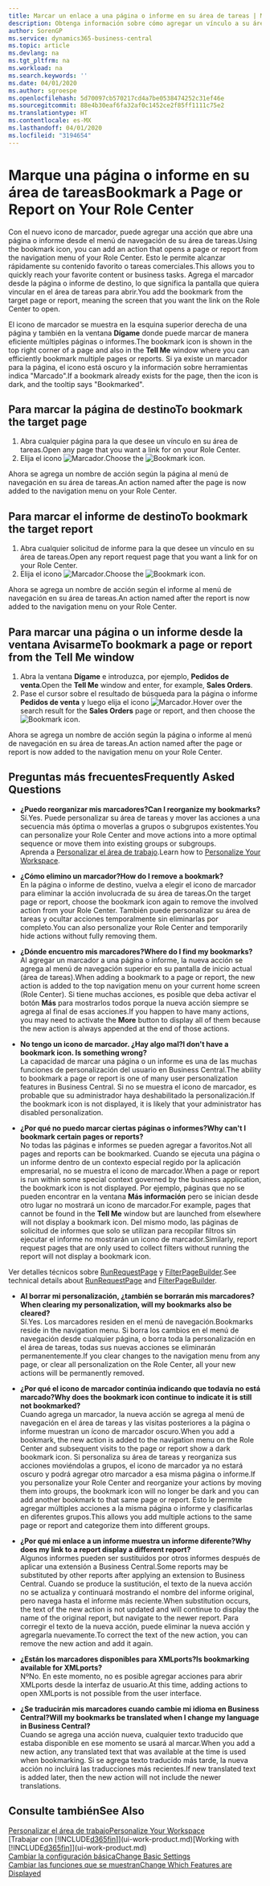 ```yaml
---
title: Marcar un enlace a una página o informe en su área de tareas | Microsoft Docs
description: Obtenga información sobre cómo agregar un vínculo a su área de tareas.
author: SorenGP
ms.service: dynamics365-business-central
ms.topic: article
ms.devlang: na
ms.tgt_pltfrm: na
ms.workload: na
ms.search.keywords: ''
ms.date: 04/01/2020
ms.author: sgroespe
ms.openlocfilehash: 5d70097cb570217cd4a7be0538474252c31ef46e
ms.sourcegitcommit: 88e4b30eaf6fa32af0c1452ce2f85ff1111c75e2
ms.translationtype: HT
ms.contentlocale: es-MX
ms.lasthandoff: 04/01/2020
ms.locfileid: "3194654"
---
```

# <a name="bookmark-a-page-or-report-on-your-role-center"></a><span data-ttu-id="9d8ff-103">Marque una página o informe en su área de tareas</span><span class="sxs-lookup"><span data-stu-id="9d8ff-103">Bookmark a Page or Report on Your Role Center</span></span>
<span data-ttu-id="9d8ff-104">Con el nuevo icono de marcador, puede agregar una acción que abre una página o informe desde el menú de navegación de su área de tareas.</span><span class="sxs-lookup"><span data-stu-id="9d8ff-104">Using the bookmark icon, you can add an action that opens a page or report from the navigation menu of your Role Center.</span></span> <span data-ttu-id="9d8ff-105">Esto le permite alcanzar rápidamente su contenido favorito o tareas comerciales.</span><span class="sxs-lookup"><span data-stu-id="9d8ff-105">This allows you to quickly reach your favorite content or business tasks.</span></span> <span data-ttu-id="9d8ff-106">Agrega el marcador desde la página o informe de destino, lo que significa la pantalla que quiera vincular en el área de tareas para abrir.</span><span class="sxs-lookup"><span data-stu-id="9d8ff-106">You add the bookmark from the target page or report, meaning the screen that you want the link on the Role Center to open.</span></span>

<span data-ttu-id="9d8ff-107">El icono de marcador se muestra en la esquina superior derecha de una página y también en la ventana **Dígame** donde puede marcar de manera eficiente múltiples páginas o informes.</span><span class="sxs-lookup"><span data-stu-id="9d8ff-107">The bookmark icon is shown in the top right corner of a page and also in the **Tell Me** window where you can efficiently bookmark multiple pages or reports.</span></span> <span data-ttu-id="9d8ff-108">Si ya existe un marcador para la página, el icono está oscuro y la información sobre herramientas indica "Marcado".</span><span class="sxs-lookup"><span data-stu-id="9d8ff-108">If a bookmark already exists for the page, then the icon is dark, and the tooltip says "Bookmarked".</span></span>

## <a name="to-bookmark-the-target-page"></a><span data-ttu-id="9d8ff-109">Para marcar la página de destino</span><span class="sxs-lookup"><span data-stu-id="9d8ff-109">To bookmark the target page</span></span>
1. <span data-ttu-id="9d8ff-110">Abra cualquier página para la que desee un vínculo en su área de tareas.</span><span class="sxs-lookup"><span data-stu-id="9d8ff-110">Open any page that you want a link for on your Role Center.</span></span>
2. <span data-ttu-id="9d8ff-111">Elija el icono ![Marcador](media/ui_bookmark_icon.png "Marcador").</span><span class="sxs-lookup"><span data-stu-id="9d8ff-111">Choose the ![Bookmark](media/ui_bookmark_icon.png "Bookmark") icon.</span></span>

<span data-ttu-id="9d8ff-112">Ahora se agrega un nombre de acción según la página al menú de navegación en su área de tareas.</span><span class="sxs-lookup"><span data-stu-id="9d8ff-112">An action named after the page is now added to the navigation menu on your Role Center.</span></span>

## <a name="to-bookmark-the-target-report"></a><span data-ttu-id="9d8ff-113">Para marcar el informe de destino</span><span class="sxs-lookup"><span data-stu-id="9d8ff-113">To bookmark the target report</span></span>
1. <span data-ttu-id="9d8ff-114">Abra cualquier solicitud de informe para la que desee un vínculo en su área de tareas.</span><span class="sxs-lookup"><span data-stu-id="9d8ff-114">Open any report request page that you want a link for on your Role Center.</span></span>
2. <span data-ttu-id="9d8ff-115">Elija el icono ![Marcador](media/ui_bookmark_icon.png "Marcador").</span><span class="sxs-lookup"><span data-stu-id="9d8ff-115">Choose the ![Bookmark](media/ui_bookmark_icon.png "Bookmark") icon.</span></span>

<span data-ttu-id="9d8ff-116">Ahora se agrega un nombre de acción según el informe al menú de navegación en su área de tareas.</span><span class="sxs-lookup"><span data-stu-id="9d8ff-116">An action named after the report is now added to the navigation menu on your Role Center.</span></span>

## <a name="to-bookmark-a-page-or-report-from-the-tell-me-window"></a><span data-ttu-id="9d8ff-117">Para marcar una página o un informe desde la ventana Avisarme</span><span class="sxs-lookup"><span data-stu-id="9d8ff-117">To bookmark a page or report from the Tell Me window</span></span>
1. <span data-ttu-id="9d8ff-118">Abra la ventana **Dígame** e introduzca, por ejemplo, **Pedidos de venta**.</span><span class="sxs-lookup"><span data-stu-id="9d8ff-118">Open the **Tell Me** window and enter, for example, **Sales Orders**.</span></span>
2. <span data-ttu-id="9d8ff-119">Pase el cursor sobre el resultado de búsqueda para la página o informe **Pedidos de venta** y luego elija el icono ![Marcador](media/ui_bookmark_icon.png "Marcador").</span><span class="sxs-lookup"><span data-stu-id="9d8ff-119">Hover over the search result for the **Sales Orders** page or report, and then choose the ![Bookmark](media/ui_bookmark_icon.png "Bookmark") icon.</span></span>

<span data-ttu-id="9d8ff-120">Ahora se agrega un nombre de acción según la página o informe al menú de navegación en su área de tareas.</span><span class="sxs-lookup"><span data-stu-id="9d8ff-120">An action named after the page or report is now added to the navigation menu on your Role Center.</span></span>


## <a name="frequently-asked-questions"></a><span data-ttu-id="9d8ff-121">Preguntas más frecuentes</span><span class="sxs-lookup"><span data-stu-id="9d8ff-121">Frequently Asked Questions</span></span>  

- <span data-ttu-id="9d8ff-122">**¿Puedo reorganizar mis marcadores?**</span><span class="sxs-lookup"><span data-stu-id="9d8ff-122">**Can I reorganize my bookmarks?**</span></span>  
<span data-ttu-id="9d8ff-123">Sí.</span><span class="sxs-lookup"><span data-stu-id="9d8ff-123">Yes.</span></span> <span data-ttu-id="9d8ff-124">Puede personalizar su área de tareas y mover las acciones a una secuencia más óptima o moverlas a grupos o subgrupos existentes.</span><span class="sxs-lookup"><span data-stu-id="9d8ff-124">You can personalize your Role Center and move actions into a more optimal sequence or move them into existing groups or subgroups.</span></span>  
<span data-ttu-id="9d8ff-125">Aprenda a [Personalizar el área de trabajo](ui-personalization-user.md).</span><span class="sxs-lookup"><span data-stu-id="9d8ff-125">Learn how to [Personalize Your Workspace](ui-personalization-user.md).</span></span>

- <span data-ttu-id="9d8ff-126">**¿Cómo elimino un marcador?**</span><span class="sxs-lookup"><span data-stu-id="9d8ff-126">**How do I remove a bookmark?**</span></span>  
<span data-ttu-id="9d8ff-127">En la página o informe de destino, vuelva a elegir el icono de marcador para eliminar la acción involucrada de su área de tareas.</span><span class="sxs-lookup"><span data-stu-id="9d8ff-127">On the target page or report, choose the bookmark icon again to remove the involved action from your Role Center.</span></span> <span data-ttu-id="9d8ff-128">También puede personalizar su área de tareas y ocultar acciones temporalmente sin eliminarlas por completo.</span><span class="sxs-lookup"><span data-stu-id="9d8ff-128">You can also personalize your Role Center and temporarily hide actions without fully removing them.</span></span>

- <span data-ttu-id="9d8ff-129">**¿Dónde encuentro mis marcadores?**</span><span class="sxs-lookup"><span data-stu-id="9d8ff-129">**Where do I find my bookmarks?**</span></span>  
<span data-ttu-id="9d8ff-130">Al agregar un marcador a una página o informe, la nueva acción se agrega al menú de navegación superior en su pantalla de inicio actual (área de tareas).</span><span class="sxs-lookup"><span data-stu-id="9d8ff-130">When adding a bookmark to a page or report, the new action is added to the top navigation menu on your current home screen (Role Center).</span></span> <span data-ttu-id="9d8ff-131">Si tiene muchas acciones, es posible que deba activar el botón **Más** para mostrarlos todos porque la nueva acción siempre se agrega al final de esas acciones.</span><span class="sxs-lookup"><span data-stu-id="9d8ff-131">If you happen to have many actions, you may need to activate the **More** button to display all of them because the new action is always appended at the end of those actions.</span></span>
<!-- Should we add a screenshot here? -->

- <span data-ttu-id="9d8ff-132">**No tengo un icono de marcador. ¿Hay algo mal?**</span><span class="sxs-lookup"><span data-stu-id="9d8ff-132">**I don't have a bookmark icon. Is something wrong?**</span></span>  
<span data-ttu-id="9d8ff-133">La capacidad de marcar una página o un informe es una de las muchas funciones de personalización del usuario en Business Central.</span><span class="sxs-lookup"><span data-stu-id="9d8ff-133">The ability to bookmark a page or report is one of many user personalization features in Business Central.</span></span> <span data-ttu-id="9d8ff-134">Si no se muestra el icono de marcador, es probable que su administrador haya deshabilitado la personalización.</span><span class="sxs-lookup"><span data-stu-id="9d8ff-134">If the bookmark icon is not displayed, it is likely that your administrator has disabled personalization.</span></span>

- <span data-ttu-id="9d8ff-135">**¿Por qué no puedo marcar ciertas páginas o informes?**</span><span class="sxs-lookup"><span data-stu-id="9d8ff-135">**Why can't I bookmark certain pages or reports?**</span></span>  
<span data-ttu-id="9d8ff-136">No todas las páginas e informes se pueden agregar a favoritos.</span><span class="sxs-lookup"><span data-stu-id="9d8ff-136">Not all pages and reports can be bookmarked.</span></span> <span data-ttu-id="9d8ff-137">Cuando se ejecuta una página o un informe dentro de un contexto especial regido por la aplicación empresarial, no se muestra el icono de marcador.</span><span class="sxs-lookup"><span data-stu-id="9d8ff-137">When a page or report is run within some special context governed by the business application, the bookmark icon is not displayed.</span></span> <span data-ttu-id="9d8ff-138">Por ejemplo, páginas que no se pueden encontrar en la ventana **Más información** pero se inician desde otro lugar no mostrará un icono de marcador.</span><span class="sxs-lookup"><span data-stu-id="9d8ff-138">For example, pages that cannot be found in the **Tell Me** window but are launched from elsewhere will not display a bookmark icon.</span></span> <span data-ttu-id="9d8ff-139">Del mismo modo, las páginas de solicitud de informes que solo se utilizan para recopilar filtros sin ejecutar el informe no mostrarán un icono de marcador.</span><span class="sxs-lookup"><span data-stu-id="9d8ff-139">Similarly, report request pages that are only used to collect filters without running the report will not display a bookmark icon.</span></span>

<span data-ttu-id="9d8ff-140">Ver detalles técnicos sobre [RunRequestPage](https://docs.microsoft.com/dynamics365/business-central/dev-itpro/developer/methods-auto/report/reportinstance-runrequestpage-method) y [FilterPageBuilder](https://docs.microsoft.com/dynamics365/business-central/dev-itpro/developer/methods-auto/filterpagebuilder/filterpagebuilder-data-type).</span><span class="sxs-lookup"><span data-stu-id="9d8ff-140">See technical details about [RunRequestPage](https://docs.microsoft.com/dynamics365/business-central/dev-itpro/developer/methods-auto/report/reportinstance-runrequestpage-method) and [FilterPageBuilder](https://docs.microsoft.com/dynamics365/business-central/dev-itpro/developer/methods-auto/filterpagebuilder/filterpagebuilder-data-type).</span></span>

- <span data-ttu-id="9d8ff-141">**Al borrar mi personalización, ¿también se borrarán mis marcadores?**</span><span class="sxs-lookup"><span data-stu-id="9d8ff-141">**When clearing my personalization, will my bookmarks also be cleared?**</span></span>  
<span data-ttu-id="9d8ff-142">Sí.</span><span class="sxs-lookup"><span data-stu-id="9d8ff-142">Yes.</span></span> <span data-ttu-id="9d8ff-143">Los marcadores residen en el menú de navegación.</span><span class="sxs-lookup"><span data-stu-id="9d8ff-143">Bookmarks reside in the navigation menu.</span></span> <span data-ttu-id="9d8ff-144">Si borra los cambios en el menú de navegación desde cualquier página, o borra toda la personalización en el área de tareas, todas sus nuevas acciones se eliminarán permanentemente.</span><span class="sxs-lookup"><span data-stu-id="9d8ff-144">If you clear changes to the navigation menu from any page, or clear all personalization on the Role Center, all your new actions will be permanently removed.</span></span>

- <span data-ttu-id="9d8ff-145">**¿Por qué el icono de marcador continúa indicando que todavía no está marcado?**</span><span class="sxs-lookup"><span data-stu-id="9d8ff-145">**Why does the bookmark icon continue to indicate it is still not bookmarked?**</span></span>  
<span data-ttu-id="9d8ff-146">Cuando agrega un marcador, la nueva acción se agrega al menú de navegación en el área de tareas y las visitas posteriores a la página o informe muestran un ícono de marcador oscuro.</span><span class="sxs-lookup"><span data-stu-id="9d8ff-146">When you add a bookmark, the new action is added to the navigation menu on the Role Center and subsequent visits to the page or report show a dark bookmark icon.</span></span> <span data-ttu-id="9d8ff-147">Si personaliza su área de tareas y reorganiza sus acciones moviéndolas a grupos, el icono de marcador ya no estará oscuro y podrá agregar otro marcador a esa misma página o informe.</span><span class="sxs-lookup"><span data-stu-id="9d8ff-147">If you personalize your Role Center and reorganize your actions by moving them into groups, the bookmark icon will no longer be dark and you can add another bookmark to that same page or report.</span></span> <span data-ttu-id="9d8ff-148">Esto le permite agregar múltiples acciones a la misma página o informe y clasificarlas en diferentes grupos.</span><span class="sxs-lookup"><span data-stu-id="9d8ff-148">This allows you add multiple actions to the same page or report and categorize them into different groups.</span></span>

- <span data-ttu-id="9d8ff-149">**¿Por qué mi enlace a un informe muestra un informe diferente?**</span><span class="sxs-lookup"><span data-stu-id="9d8ff-149">**Why does my link to a report display a different report?**</span></span>  
<span data-ttu-id="9d8ff-150">Algunos informes pueden ser sustituidos por otros informes después de aplicar una extensión a Business Central.</span><span class="sxs-lookup"><span data-stu-id="9d8ff-150">Some reports may be substituted by other reports after applying an extension to Business Central.</span></span> <span data-ttu-id="9d8ff-151">Cuando se produce la sustitución, el texto de la nueva acción no se actualiza y continuará mostrando el nombre del informe original, pero navega hasta el informe más reciente.</span><span class="sxs-lookup"><span data-stu-id="9d8ff-151">When substitution occurs, the text of the new action is not updated and will continue to display the name of the original report, but navigate to the newer report.</span></span> <span data-ttu-id="9d8ff-152">Para corregir el texto de la nueva acción, puede eliminar la nueva acción y agregarla nuevamente.</span><span class="sxs-lookup"><span data-stu-id="9d8ff-152">To correct the text of the new action, you can remove the new action and add it again.</span></span>
<!-- For more information on report substitution, see this link UNAVAILABLE AT THIS TIME -->

- <span data-ttu-id="9d8ff-153">**¿Están los marcadores disponibles para XMLports?**</span><span class="sxs-lookup"><span data-stu-id="9d8ff-153">**Is bookmarking available for XMLports?**</span></span>  
<span data-ttu-id="9d8ff-154">Nº</span><span class="sxs-lookup"><span data-stu-id="9d8ff-154">No.</span></span> <span data-ttu-id="9d8ff-155">En este momento, no es posible agregar acciones para abrir XMLports desde la interfaz de usuario.</span><span class="sxs-lookup"><span data-stu-id="9d8ff-155">At this time, adding actions to open XMLports is not possible from the user interface.</span></span>

- <span data-ttu-id="9d8ff-156">**¿Se traducirán mis marcadores cuando cambie mi idioma en Business Central?**</span><span class="sxs-lookup"><span data-stu-id="9d8ff-156">**Will my bookmarks be translated when I change my language in Business Central?**</span></span>  
<span data-ttu-id="9d8ff-157">Cuando se agrega una acción nueva, cualquier texto traducido que estaba disponible en ese momento se usará al marcar.</span><span class="sxs-lookup"><span data-stu-id="9d8ff-157">When you add a new action, any translated text that was available at the time is used when bookmarking.</span></span> <span data-ttu-id="9d8ff-158">Si se agrega texto traducido más tarde, la nueva acción no incluirá las traducciones más recientes.</span><span class="sxs-lookup"><span data-stu-id="9d8ff-158">If new translated text is added later, then the new action will not include the newer translations.</span></span>


## <a name="see-also"></a><span data-ttu-id="9d8ff-159">Consulte también</span><span class="sxs-lookup"><span data-stu-id="9d8ff-159">See Also</span></span>
[<span data-ttu-id="9d8ff-160">Personalizar el área de trabajo</span><span class="sxs-lookup"><span data-stu-id="9d8ff-160">Personalize Your Workspace</span></span>](ui-personalization-user.md)  
<span data-ttu-id="9d8ff-161">[Trabajar con [!INCLUDE[d365fin](includes/d365fin_md.md)]](ui-work-product.md)</span><span class="sxs-lookup"><span data-stu-id="9d8ff-161">[Working with [!INCLUDE[d365fin](includes/d365fin_md.md)]](ui-work-product.md)</span></span>  
[<span data-ttu-id="9d8ff-162">Cambiar la configuración básica</span><span class="sxs-lookup"><span data-stu-id="9d8ff-162">Change Basic Settings</span></span>](ui-change-basic-settings.md)  
[<span data-ttu-id="9d8ff-163">Cambiar las funciones que se muestran</span><span class="sxs-lookup"><span data-stu-id="9d8ff-163">Change Which Features are Displayed</span></span>](ui-experiences.md)  
